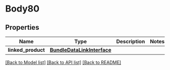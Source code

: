 # Body80

## Properties
Name | Type | Description | Notes
------------ | ------------- | ------------- | -------------
**linked_product** | [**BundleDataLinkInterface**](BundleDataLinkInterface.md) |  | 

[[Back to Model list]](../README.md#documentation-for-models) [[Back to API list]](../README.md#documentation-for-api-endpoints) [[Back to README]](../README.md)


